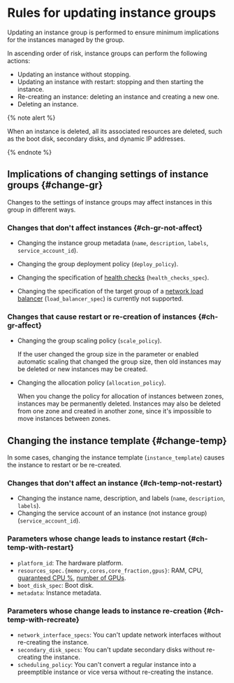 # Rules for updating instance groups

Updating an instance group is performed to ensure minimum implications for the instances managed by the group.

In ascending order of risk, instance groups can perform the following actions:

* Updating an instance without stopping.
* Updating an instance with restart: stopping and then starting the instance.
* Re-creating an instance: deleting an instance and creating a new one.
* Deleting an instance.

{% note alert %}

When an instance is deleted, all its associated resources are deleted, such as the boot disk, secondary disks, and dynamic IP addresses.

{% endnote %}

## Implications of changing settings of instance groups {#change-gr}

Changes to the settings of instance groups may affect instances in this group in different ways.

### Changes that don't affect instances {#ch-gr-not-affect}

* Changing the instance group metadata (`name`, `description`, `labels`, `service_account_id`).

* Changing the group deployment policy (`deploy_policy`).

* Changing the specification of [health checks](../../../operations/instance-groups/enable-autohealing.md) (`health_checks_spec`).

* Changing the specification of the target group of a [network load balancer](../../../../network-load-balancer/concepts/index.md) (`load_balancer_spec`) is currently not supported.

### Changes that cause restart or re-creation of instances {#ch-gr-affect}

* Changing the group scaling policy (`scale_policy`).

  If the user changed the group size in the parameter or enabled automatic scaling that changed the group size, then old instances may be deleted or new instances may be created.

* Changing the allocation policy (`allocation_policy`).

  When you change the policy for allocation of instances between zones, instances may be permanently deleted. Instances may also be deleted from one zone and created in another zone, since it's impossible to move instances between zones.

## Changing the instance template {#change-temp}

In some cases, changing the instance template (`instance_template`) causes the instance to restart or be re-created.

### Changes that don't affect an instance {#ch-temp-not-restart}

* Changing the instance name, description, and labels (`name`, `description`, `labels`).
* Changing the service account of an instance (not instance group) (`service_account_id`).

### Parameters whose change leads to instance restart {#ch-temp-with-restart}

* `platform_id`: The hardware platform.
* `resources_spec.{memory,cores,core_fraction,gpus}`: RAM, CPU, [guaranteed CPU %](../../performance-levels.md), [number of GPUs](../../gpus.md).
* `boot_disk_spec`: Boot disk.
* `metadata`: Instance metadata.

### Parameters whose change leads to instance re-creation {#ch-temp-with-recreate}

* `network_interface_specs`: You can't update network interfaces without re-creating the instance.
* `secondary_disk_specs`: You can't update secondary disks without re-creating the instance.
* `scheduling_policy`: You can't convert a regular instance into a preemptible instance or vice versa without re-creating the instance.

